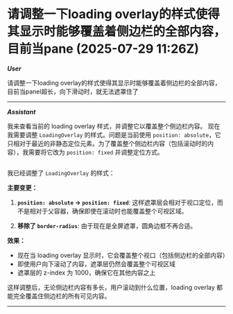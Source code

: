 <!-- Generated by SpecStory -->

# 请调整一下loading overlay的样式使得其显示时能够覆盖着侧边栏的全部内容，目前当pane (2025-07-29 11:26Z)

_**User**_

请调整一下loading overlay的样式使得其显示时能够覆盖着侧边栏的全部内容，目前当panel超长，向下滑动时，就无法遮罩住了

---

_**Assistant**_

我来查看当前的 loading overlay 样式，并调整它以覆盖整个侧边栏内容。 现在我需要调整 `LoadingOverlay` 的样式。问题是当前使用 `position: absolute`，它只相对于最近的非静态定位元素。为了覆盖整个侧边栏内容（包括滚动时的内容），我需要将它改为 `position: fixed` 并调整定位方式。 
```

```
我已经调整了 `LoadingOverlay` 的样式：

**主要变更：**
1. **`position: absolute` → `position: fixed`**: 这样遮罩层会相对于视口定位，而不是相对于父容器，确保即使在滚动时也能覆盖整个可视区域。

2. **移除了 `border-radius`**: 由于现在是全屏遮罩，圆角边框不再合适。

**效果：**
- 现在当 loading overlay 显示时，它会覆盖整个视口（包括侧边栏的全部内容）
- 即使用户向下滚动了内容，遮罩层仍然会覆盖整个可视区域
- 遮罩层的 z-index 为 1000，确保它在其他内容之上

这样调整后，无论侧边栏内容有多长，用户滚动到什么位置，loading overlay 都能完全覆盖住侧边栏的所有可见内容。

---

